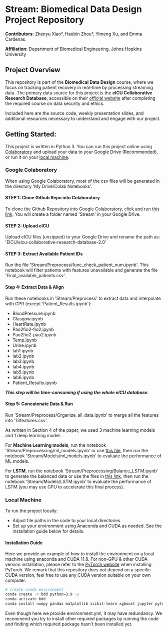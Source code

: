 # Stream: Biomedical Data Design Project Repository

**Contributors:** Zhenyu Xiao*, Haobin Zhou*, Yimeng Xu, and Emma Cardenas.

**Affiliation:** Department of Biomedical Engineering, Johns Hopkins University

## <a>Project Overview</a>

This repository is part of the **Biomedical Data Design** course, where we focus on tracking patient recovery in real-time by processing streaming data. The primary data source for this project is the **eICU Collaborative Research Database**, accessible on their [official website](https://physionet.org/content/eicu-crd/2.0/) after completing the required course on data security and ethics.

Included here are the source code, weekly presentation slides, and additional resources necessary to understand and engage with our project.

## <a>Getting Started:</a>
This project is written in Python 3. You can run this project online using [Colaboratory](#Colaboratory) and upload your data to your Google Drive (Recommended), or run it on your [local machine](#Local).

### <a name="Colaboratory">Google Colaboratory</a>
When using Google Colaboratory, most of the csv files will be generated in the directory 'My Drive/Colab Notebooks'.

#### STEP 1: Clone Github Repo into Colaboratory
To clone the Github Repository into Google Colaboratory, click and run [this link](https://colab.research.google.com/drive/10gxtdar30BKisl2nQVtBzF25HMZpFht3?usp=drive_linkhttps://colab.research.google.com/drive/10gxtdar30BKisl2nQVtBzF25HMZpFht3?usp=drive_link). You will create a folder named 'Stream' in your Google Drive.


#### STEP 2: Upload eICU
Upload eICU files (unzipped) to your Google Drive and rename the path as: 'EICU/eicu-collaborative-research-database-2.0'


#### STEP 3: Extract Available Patient IDs

Run the file 'Stream/Preprocess/func_check_patient_num.ipynb'. This notebook will filter patients with features unavailable and generate the file 'Final_available_patients.csv'. 


#### Step 4: Extract Data & Align

Run these notebooks in 'Stream/Preprocess' to extract data and interpolate with GPR (except 'Patient_Results.ipynb'):
* BloodPressure.ipynb
* Glasgow.ipynb
* HeartRate.ipynb
* Pao2fio2-fio2.ipynb
* Pao2fio2-pao2.ipynb
* Temp.ipynb
* Urine.ipynb
* lab1.ipynb
* lab2.ipynb
* lab3.ipynb
* lab4.ipynb
* lab5.ipynb
* lab6.ipynb
* Patient_Results.ipynb

***This step will be time-consuming if using the whole eICU database.***


#### Step 5: Concatenate Data & Run

Run 'Stream/Preprocess/Organize_all_data.ipynb' to merge all the features into '13features.csv'.

As written in Section 4 of the paper, we used 3 machine learning models and 1 deep learning model.

For **Machine Learning models**, run the notebook 'Stream/Preprocessing/ml_models.ipynb' or use [this file](https://drive.google.com/file/d/10RkQjXARP12Cg5cZ0VMmo3SdQujcRlHw/view?usp=drive_link), then run the notebook 'Stream/Models/ml_models.ipynb' to evaluate the performance of ML models.

For **LSTM**, run the notebook 'Stream/Preprocessing/Balance_LSTM.ipynb' to generate the balanced data or use the files in [this link](https://drive.google.com/drive/folders/16Yx3xpf1utNfylB_NOchDhEWlTB2L7U5?usp=drive_link), then run the notebook 'Stream/Models/LSTM.ipynb' to evaluate the performance of LSTM (you may use GPU to accelerate this final process). 


### <a name="Local">Local Machine</a>
To run the project locally:
- Adjust file paths in the code to your local directories.
- Set up your environment using Anaconda and CUDA as needed. See the installation guide below for details.

#### Installation Guide
Here we provide an example of how to install the environment on a local machine using anaconda and CUDA 11.8. For non-GPU & other CUDA version installation, please refer to the [PyTorch website](https://pytorch.org/get-started/locally/) when installing PyTorch. We remark that this repository does not depend on a specific CUDA version, feel free to use any CUDA version suitable on your own computer.

``` Bash
# create conda environment
conda create -n bdd python=3.9 -y
conda activate bdd
conda install numpy pandas matplotlib scikit-learn xgboost jupyter pytorch torchvision torchaudio pytorch-cuda=11.8 -c pytorch -c nvidia
```

Even though here we provide environment.yml, it may have redundancy. We recommend you try to install other required packages by running the code and finding which required package hasn't been installed yet.

